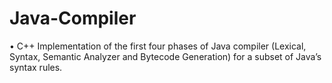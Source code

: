 # Java-Compiler

• C++ Implementation of the first four phases of Java compiler (Lexical, Syntax, Semantic
Analyzer and Bytecode Generation) for a subset of Java’s syntax rules.
